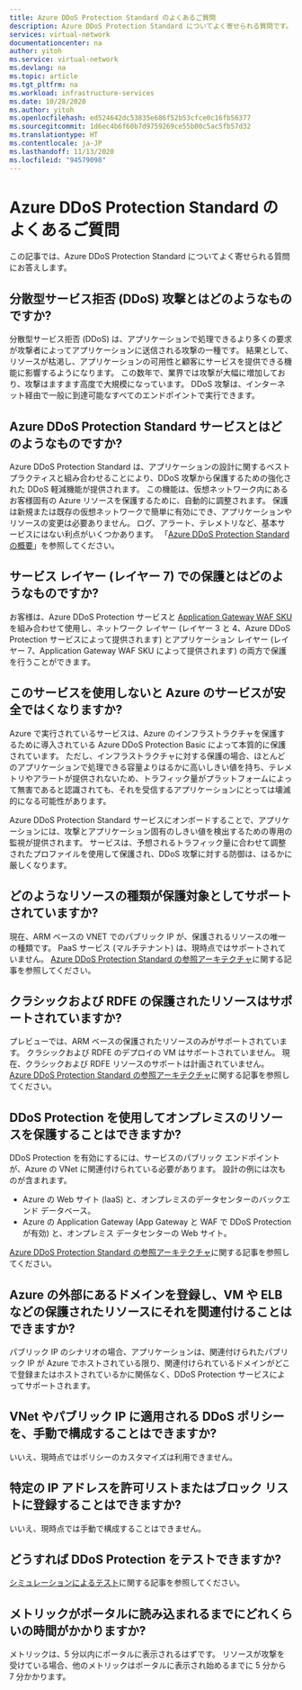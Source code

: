 ```yaml
---
title: Azure DDoS Protection Standard のよくあるご質問
description: Azure DDoS Protection Standard についてよく寄せられる質問です。DDoS 攻撃に対する防御に役立ちます。
services: virtual-network
documentationcenter: na
author: yitoh
ms.service: virtual-network
ms.devlang: na
ms.topic: article
ms.tgt_pltfrm: na
ms.workload: infrastructure-services
ms.date: 10/28/2020
ms.author: yitoh
ms.openlocfilehash: ed524642dc53835e686f52b53cfce0c16fb56377
ms.sourcegitcommit: 1d6ec4b6f60b7d9759269ce55b00c5ac5fb57d32
ms.translationtype: HT
ms.contentlocale: ja-JP
ms.lasthandoff: 11/13/2020
ms.locfileid: "94579098"
---
```

# <a name="azure-ddos-protection-standard-frequent-asked-questions"></a>Azure DDoS Protection Standard のよくあるご質問

この記事では、Azure DDoS Protection Standard についてよく寄せられる質問にお答えします。 

## <a name="what-is-a-distributed-denial-of-service-ddos-attack"></a>分散型サービス拒否 (DDoS) 攻撃とはどのようなものですか?
分散型サービス拒否 (DDoS) は、アプリケーションで処理できるより多くの要求が攻撃者によってアプリケーションに送信される攻撃の一種です。 結果として、リソースが枯渇し、アプリケーションの可用性と顧客にサービスを提供できる機能に影響するようになります。 この数年で、業界では攻撃が大幅に増加しており、攻撃はますます高度で大規模になっています。 DDoS 攻撃は、インターネット経由で一般に到達可能なすべてのエンドポイントで実行できます。

## <a name="what-is-azure-ddos-protection-standard-service"></a>Azure DDoS Protection Standard サービスとはどのようなものですか?
Azure DDoS Protection Standard は、アプリケーションの設計に関するベスト プラクティスと組み合わせることにより、DDoS 攻撃から保護するための強化された DDoS 軽減機能が提供されます。 この機能は、仮想ネットワーク内にあるお客様固有の Azure リソースを保護するために、自動的に調整されます。 保護は新規または既存の仮想ネットワークで簡単に有効にでき、アプリケーションやリソースの変更は必要ありません。 ログ、アラート、テレメトリなど、基本サービスにはない利点がいくつかあります。 「[Azure DDoS Protection Standard の概要](ddos-protection-overview.md)」を参照してください。 

## <a name="what-about-protection-at-the-service-layer-layer-7"></a>サービス レイヤー (レイヤー 7) での保護とはどのようなものですか?
お客様は、Azure DDoS Protection サービスと [Application Gateway WAF SKU](https://docs.microsoft.com/azure/web-application-firewall/ag/ag-overview) を組み合わせて使用し、ネットワーク レイヤー (レイヤー 3 と 4、Azure DDoS Protection サービスによって提供されます) とアプリケーション レイヤー (レイヤー 7、Application Gateway WAF SKU によって提供されます) の両方で保護を行うことができます。

## <a name="are-services-unsafe-in-azure-without-the-service"></a>このサービスを使用しないと Azure のサービスが安全ではくなりますか?
Azure で実行されているサービスは、Azure のインフラストラクチャを保護するために導入されている Azure DDoS Protection Basic によって本質的に保護されています。 ただし、インフラストラクチャに対する保護の場合、ほとんどのアプリケーションで処理できる容量よりはるかに高いしきい値を持ち、テレメトリやアラートが提供されないため、トラフィック量がプラットフォームによって無害であると認識されても、それを受信するアプリケーションにとっては壊滅的になる可能性があります。 

Azure DDoS Protection Standard サービスにオンボードすることで、アプリケーションには、攻撃とアプリケーション固有のしきい値を検出するための専用の監視が提供されます。 サービスは、予想されるトラフィック量に合わせて調整されたプロファイルを使用して保護され、DDoS 攻撃に対する防御は、はるかに厳しくなります。

## <a name="what-are-the-supported-protected-resource-types"></a>どのようなリソースの種類が保護対象としてサポートされていますか?
現在、ARM ベースの VNET でのパブリック IP が、保護されるリソースの唯一の種類です。 PaaS サービス (マルチテナント) は、現時点ではサポートされていません。 [Azure DDoS Protection Standard の参照アーキテクチャ](ddos-protection-reference-architectures.md)に関する記事を参照してください。

## <a name="are-classicrdfe-protected-resources-supported"></a>クラシックおよび RDFE の保護されたリソースはサポートされていますか?
プレビューでは、ARM ベースの保護されたリソースのみがサポートされています。 クラシックおよび RDFE のデプロイの VM はサポートされていません。 現在、クラシックおよび RDFE リソースのサポートは計画されていません。 [Azure DDoS Protection Standard の参照アーキテクチャ](ddos-protection-reference-architectures.md)に関する記事を参照してください。

## <a name="can-i-protect-my-on-premise-resources-using-ddos-protection"></a>DDoS Protection を使用してオンプレミスのリソースを保護することはできますか?
DDoS Protection を有効にするには、サービスのパブリック エンドポイントが、Azure の VNet に関連付けられている必要があります。 設計の例には次ものが含まれます。
- Azure の Web サイト (IaaS) と、オンプレミスのデータセンターのバックエンド データベース。 
- Azure の Application Gateway (App Gateway と WAF で DDoS Protection が有効) と、オンプレミス データセンターの Web サイト。

[Azure DDoS Protection Standard の参照アーキテクチャ](ddos-protection-reference-architectures.md)に関する記事を参照してください。

## <a name="can-i-register-a-domain-outside-of-azure-and-associate-that-to-a-protected-resource-like-vm-or-elb"></a>Azure の外部にあるドメインを登録し、VM や ELB などの保護されたリソースにそれを関連付けることはできますか?
パブリック IP のシナリオの場合、アプリケーションは、関連付けられたパブリック IP が Azure でホストされている限り、関連付けられているドメインがどこで登録またはホストされているかに関係なく、DDoS Protection サービスによってサポートされます。 

## <a name="can-i-manually-configure-the-ddos-policy-applied-to-the-vnetspublic-ips"></a>VNet やパブリック IP に適用される DDoS ポリシーを、手動で構成することはできますか?
いいえ、現時点ではポリシーのカスタマイズは利用できません。

## <a name="can-i-allowlistbloclist-specific-ip-addresses"></a>特定の IP アドレスを許可リストまたはブロック リストに登録することはできますか?
いいえ、現時点では手動で構成することはできません。

## <a name="how-can-i-test-ddos-protection"></a>どうすれば DDoS Protection をテストできますか?
[シミュレーションによるテスト](test-through-simulations.md)に関する記事を参照してください。

## <a name="how-long-does-it-take-for-the-metrics-to-load-on-portal"></a>メトリックがポータルに読み込まれるまでにどれくらいの時間がかかりますか?
メトリックは、5 分以内にポータルに表示されるはずです。 リソースが攻撃を受けている場合、他のメトリックはポータルに表示され始めるまでに 5 分から 7 分かかります。 
    



